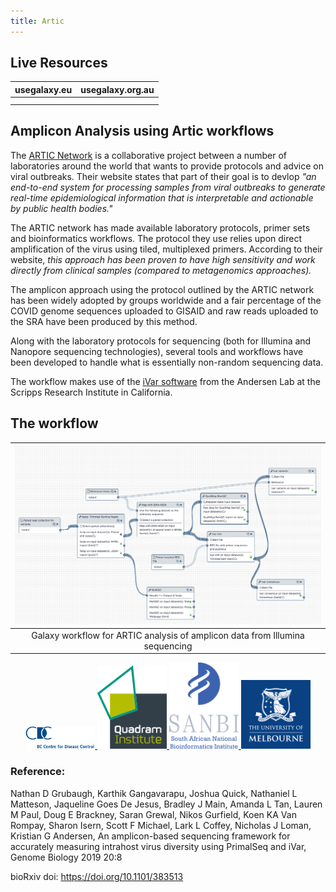 ```yaml
---
title: Artic
---
```


## Live Resources

| usegalaxy.eu | usegalaxy.org.au |
|:--------:|:------------:|
| <FlatShield label="data" message="view" href="https://usegalaxy.eu/library/list#folders/F2a32545de855d335" alt="Raw data" /> | |
| <FlatShield label="workflow" message="run" href="https://usegalaxy.eu/u/bgruening/w/sars-cov2-amplicon-artic" alt="Galaxy workflow" /> | |


## Amplicon Analysis using Artic workflows

The [ARTIC Network](https://artic.network) is a collaborative project between a number of laboratories around the world that wants to provide protocols and advice on viral outbreaks. Their website states that part of their goal is to devlop *"an end-to-end system for processing samples from viral outbreaks to generate real-time epidemiological information that is interpretable and actionable by public health bodies."* 

The ARTIC network has made available laboratory protocols, primer sets and bioinformatics workflows. The protocol they use relies upon direct amplification of the virus using tiled, multiplexed primers. According to their website, *this approach has been proven to have high sensitivity and work directly from clinical samples (compared to metagenomics approaches).*

The amplicon approach using the protocol outlined by the ARTIC network has been widely adopted by groups worldwide and a fair percentage of the COVID genome sequences uploaded to GISAID and raw reads uploaded to the SRA have been produced by this method.

Along with the laboratory protocols for sequencing (both for Illumina and Nanopore sequencing technologies), several tools and workflows have been developed to handle what is essentially non-random sequencing data.

The workflow makes use of the [iVar software](https://andersen-lab.github.io/ivar/html/) from the Andersen Lab at the Scripps Research Institute in California.

## The workflow

| ![](./img/wf.png) |
|:------------------:|
| Galaxy workflow for ARTIC analysis of amplicon data from Illumina sequencing |


<p align="center">
  <a href="https://bccdc.ca/">    <img src="img/bc-cdc-logo.png" width="22%" alt="BC CDC" /> </a>
  <a href="https://quadram.ac.uk/">    <img src="img/quadram-logo.png" width="22%" alt="Quadram Institute" /> </a>
  <a href="https://www.sanbi.ac.za/">   <img src="img/sanbi-logo.png" width="22%" alt="South African National Bioinformatics Institute (SANBI, UWC)" /> </a>
  <a href="https://www.unimelb.edu.au/">    <img src="img/uni-melbourne-logo.png" width="22%" alt="University of Melbourne" /> </a>
</p>

### Reference:

Nathan D Grubaugh, Karthik Gangavarapu, Joshua Quick, Nathaniel L Matteson, Jaqueline Goes De Jesus, Bradley J Main, Amanda L Tan, Lauren M Paul, Doug E Brackney, Saran Grewal, Nikos Gurfield, Koen KA Van Rompay, Sharon Isern, Scott F Michael, Lark L Coffey, Nicholas J Loman, Kristian G Andersen, An amplicon-based sequencing framework for accurately measuring intrahost virus diversity using PrimalSeq and iVar, Genome Biology 2019 20:8



bioRxiv doi: https://doi.org/10.1101/383513
